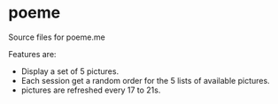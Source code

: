 poeme
=====

Source files for poeme.me

Features are:
* Display a set of 5 pictures.
* Each session get a random order for the 5 lists of available pictures.
* pictures are refreshed every 17 to 21s.
